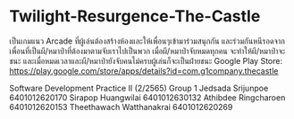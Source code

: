 # Twilight-Resurgence-The-Castle
เป็นเกมแนว Arcade ที่ผู้เล่นต้องสร้างห้องและให้เพื่อนๆเข้ามาร่วมสนุกกัน และร่วมกันหนีรอดจากเพื่อนที่เป็นผี/หมาป่าที่ต้องมาตามจับเราไปเป็นพวก เมื่อผี/หมาป่าจับหมดทุกคน จะทำให้ผี/หมาป่าจะชนะ และเมื่อหมดเวลาและผี/หมาป่ายังจับคนไม่ครบผู้เล่นก็จะเป็นฝ่ายชนะ
Google Play Store: https://play.google.com/store/apps/details?id=com.g1company.thecastle

Software Development Practice II (2/2565) Group 1
Jedsada Srijunpoe 6401012620170
Sirapop Huangwilai 6401012630132
Athibdee Ringcharoen 6401012620153
Theethawach Watthanakrai 6401012620269
